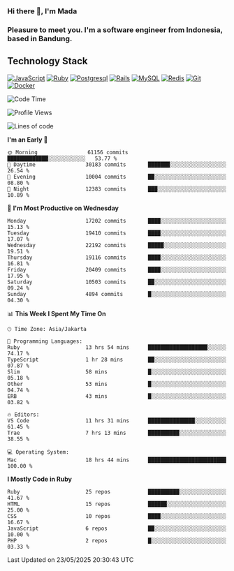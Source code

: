 ### Hi there 👋, I'm Mada
### Pleasure to meet you. I'm a software engineer from Indonesia, based in Bandung.

## Technology Stack

[![JavaScript](https://img.shields.io/badge/-JavaScript-%23F7DF1C?style=flat-square&logo=javascript&logoColor=000000&labelColor=%23F7DF1C&color=%23FFCE5A)](https://www.javascript.com/)
[![Ruby](https://img.shields.io/badge/Ruby-CC342D?style=flat-square&logo=ruby&logoColor=white)](https://www.ruby-lang.org/en/)
[![Postgresql](https://img.shields.io/badge/PostgreSQL-316192?style=flat-square&logo=postgresql&logoColor=ffffff)](https://www.postgresql.org/)
[![Rails](https://img.shields.io/badge/Ruby_on_Rails-CC0000?style=flat-square&logo=ruby-on-rails&logoColor=white)](https://rubyonrails.org/)
[![MySQL](https://img.shields.io/badge/-MySQL-4479A1?style=flat-square&logo=MySQL&logoColor=ffffff)](https://www.mysql.com/)
[![Redis](https://img.shields.io/badge/-Redis-DC382D?style=flat-square&logo=Redis&logoColor=ffffff)](https://redis.io/)
[![Git](https://img.shields.io/badge/-Git-%23F05032?style=flat-square&logo=git&logoColor=%23ffffff)](https://git-scm.com/)
[![Docker](https://img.shields.io/badge/-Docker-2496ED?style=flat-square&logo=docker&logoColor=ffffff)](https://www.docker.com/)
<!--
**madaarya/madaarya** is a ✨ _special_ ✨ repository because its `README.md` (this file) appears on your GitHub profile.

Here are some ideas to get you started:

- 🔭 I’m currently working on ...
- 🌱 I’m currently learning ...
- 👯 I’m looking to collaborate on ...
- 🤔 I’m looking for help with ...
- 💬 Ask me about ...
- 📫 How to reach me: ...
- 😄 Pronouns: ...
- ⚡ Fun fact: ...
-->
<!--START_SECTION:waka-->
![Code Time](http://img.shields.io/badge/Code%20Time-7%2C322%20hrs%2047%20mins-blue)

![Profile Views](http://img.shields.io/badge/Profile%20Views-0-blue)

![Lines of code](https://img.shields.io/badge/From%20Hello%20World%20I%27ve%20Written-51.3%20million%20lines%20of%20code-blue)

**I'm an Early 🐤** 

```text
🌞 Morning                61156 commits       █████████████░░░░░░░░░░░░   53.77 % 
🌆 Daytime                30183 commits       ███████░░░░░░░░░░░░░░░░░░   26.54 % 
🌃 Evening                10004 commits       ██░░░░░░░░░░░░░░░░░░░░░░░   08.80 % 
🌙 Night                  12383 commits       ███░░░░░░░░░░░░░░░░░░░░░░   10.89 % 
```
📅 **I'm Most Productive on Wednesday** 

```text
Monday                   17202 commits       ████░░░░░░░░░░░░░░░░░░░░░   15.13 % 
Tuesday                  19410 commits       ████░░░░░░░░░░░░░░░░░░░░░   17.07 % 
Wednesday                22192 commits       █████░░░░░░░░░░░░░░░░░░░░   19.51 % 
Thursday                 19116 commits       ████░░░░░░░░░░░░░░░░░░░░░   16.81 % 
Friday                   20409 commits       ████░░░░░░░░░░░░░░░░░░░░░   17.95 % 
Saturday                 10503 commits       ██░░░░░░░░░░░░░░░░░░░░░░░   09.24 % 
Sunday                   4894 commits        █░░░░░░░░░░░░░░░░░░░░░░░░   04.30 % 
```


📊 **This Week I Spent My Time On** 

```text
🕑︎ Time Zone: Asia/Jakarta

💬 Programming Languages: 
Ruby                     13 hrs 54 mins      ███████████████████░░░░░░   74.17 % 
TypeScript               1 hr 28 mins        ██░░░░░░░░░░░░░░░░░░░░░░░   07.87 % 
Slim                     58 mins             █░░░░░░░░░░░░░░░░░░░░░░░░   05.18 % 
Other                    53 mins             █░░░░░░░░░░░░░░░░░░░░░░░░   04.74 % 
ERB                      43 mins             █░░░░░░░░░░░░░░░░░░░░░░░░   03.82 % 

🔥 Editors: 
VS Code                  11 hrs 31 mins      ███████████████░░░░░░░░░░   61.45 % 
Trae                     7 hrs 13 mins       ██████████░░░░░░░░░░░░░░░   38.55 % 

💻 Operating System: 
Mac                      18 hrs 44 mins      █████████████████████████   100.00 % 
```

**I Mostly Code in Ruby** 

```text
Ruby                     25 repos            ██████████░░░░░░░░░░░░░░░   41.67 % 
HTML                     15 repos            ██████░░░░░░░░░░░░░░░░░░░   25.00 % 
CSS                      10 repos            ████░░░░░░░░░░░░░░░░░░░░░   16.67 % 
JavaScript               6 repos             ██░░░░░░░░░░░░░░░░░░░░░░░   10.00 % 
PHP                      2 repos             █░░░░░░░░░░░░░░░░░░░░░░░░   03.33 % 
```




 Last Updated on 23/05/2025 20:30:43 UTC
<!--END_SECTION:waka-->
